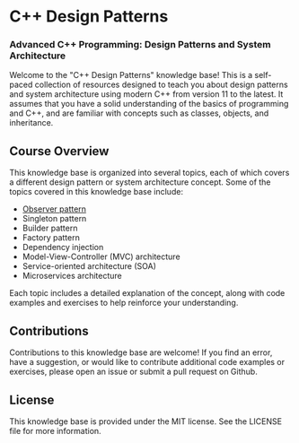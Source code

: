 # C++ Design Patterns
### Advanced C++ Programming: Design Patterns and System Architecture

Welcome to the "C++ Design Patterns" knowledge base! This is a self-paced collection of resources designed to teach you about design patterns and system architecture using modern C++ from version 11 to the latest. It assumes that you have a solid understanding of the basics of programming and C++, and are familiar with concepts such as classes, objects, and inheritance.

## Course Overview
This knowledge base is organized into several topics, each of which covers a different design pattern or system architecture concept. Some of the topics covered in this knowledge base include:
+ [Observer pattern](https://github.com/Reecer9714/DesignPatterns/blob/main/Observer.md#lesson-observer-design-pattern)
+ Singleton pattern
+ Builder pattern
+ Factory pattern
+ Dependency injection
+ Model-View-Controller (MVC) architecture
+ Service-oriented architecture (SOA)
+ Microservices architecture

Each topic includes a detailed explanation of the concept, along with code examples and exercises to help reinforce your understanding.

## Contributions
Contributions to this knowledge base are welcome! If you find an error, have a suggestion, or would like to contribute additional code examples or exercises, please open an issue or submit a pull request on Github.

## License
This knowledge base is provided under the MIT license. See the LICENSE file for more information.
